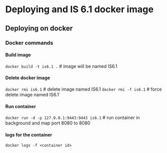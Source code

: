 # Deploying and IS 6.1 docker image

## Deploying on docker

### Docker commands

#### Build image

`docker build -t is6.1 .` # image will be named IS6.1

#### Delete docker image

`docker rmi is6.1` # delete image named IS6.1
`docker rmi -f is6.1` # force delete image named IS6.1`

#### Run container

`docker run -d -p 127.0.0.1:9443:9443 is6.1` # run container in background and map port 8080 to 8080

#### logs for the container

`docker logs -f <container id>`
